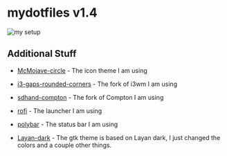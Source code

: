 # mydotfiles v1.4

![my setup](https://github.com/turing753/mydotfiles/blob/master/preview1234.png)

## Additional Stuff
* [McMojave-circle] - The icon theme I am using
* [i3-gaps-rounded-corners] - The fork of i3wm I am using
* [sdhand-compton] - The fork of Compton I am using
* [rofi] - The launcher I am using
* [polybar] - The status bar I am using
* [Layan-dark] - The gtk theme is based on Layan dark, I just changed the colors and a couple other things.

   [McMojave-circle]: <https://www.gnome-look.org/p/1305429/>
   [i3-gaps-rounded-corners]: <https://github.com/resloved/i3>
   [sdhand-compton]: <https://github.com/sdhand/compton>
   [rofi]: <https://github.com/davatorium/rofi>
   [polybar]: <https://polybar.github.io/>
   [Layan-dark]: <https://github.com/vinceliuice/Layan-gtk-theme>

